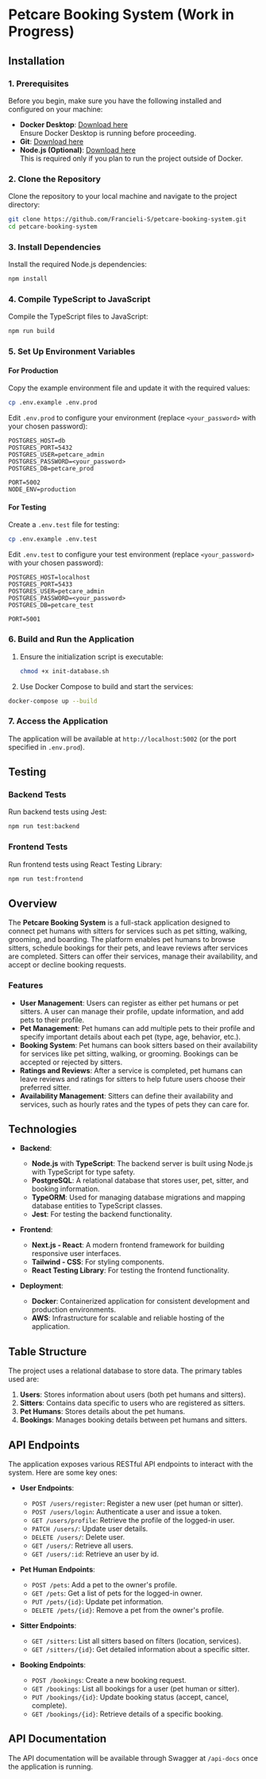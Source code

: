 # Petcare Booking System (Work in Progress)

## Installation

### 1. Prerequisites

Before you begin, make sure you have the following installed and configured on your machine:

- **Docker Desktop**: [Download here](https://www.docker.com/products/docker-desktop)  
  Ensure Docker Desktop is running before proceeding.
- **Git**: [Download here](https://git-scm.com/)  
- **Node.js (Optional)**: [Download here](https://nodejs.org/)  
  This is required only if you plan to run the project outside of Docker.

### 2. Clone the Repository

Clone the repository to your local machine and navigate to the project directory:

```bash
git clone https://github.com/Francieli-S/petcare-booking-system.git
cd petcare-booking-system
```

### 3. Install Dependencies

Install the required Node.js dependencies:

```bash
npm install
```

### 4. Compile TypeScript to JavaScript

Compile the TypeScript files to JavaScript:

```bash
npm run build
```

### 5. Set Up Environment Variables

#### For Production

Copy the example environment file and update it with the required values:

```bash
cp .env.example .env.prod
```

Edit `.env.prod` to configure your environment (replace `<your_password>` with your chosen password):

```env
POSTGRES_HOST=db
POSTGRES_PORT=5432
POSTGRES_USER=petcare_admin
POSTGRES_PASSWORD=<your_password>
POSTGRES_DB=petcare_prod

PORT=5002
NODE_ENV=production
```

#### For Testing

Create a `.env.test` file for testing:

```bash
cp .env.example .env.test
```

Edit `.env.test` to configure your test environment (replace `<your_password>` with your chosen password):

```env
POSTGRES_HOST=localhost
POSTGRES_PORT=5433
POSTGRES_USER=petcare_admin
POSTGRES_PASSWORD=<your_password>
POSTGRES_DB=petcare_test

PORT=5001
```

### 6. Build and Run the Application

1. Ensure the initialization script is executable:
   ```bash
   chmod +x init-database.sh

2. Use Docker Compose to build and start the services:

```bash
docker-compose up --build
```

### 7. Access the Application

The application will be available at `http://localhost:5002` (or the port specified in `.env.prod`).

## Testing

### Backend Tests
Run backend tests using Jest:
```bash
npm run test:backend 
```

### Frontend Tests
Run frontend tests using React Testing Library:
```bash
npm run test:frontend
```

## Overview

The **Petcare Booking System** is a full-stack application designed to connect pet humans with sitters for services such as pet sitting, walking, grooming, and boarding. The platform enables pet humans to browse sitters, schedule bookings for their pets, and leave reviews after services are completed. Sitters can offer their services, manage their availability, and accept or decline booking requests.

### Features
- **User Management**: Users can register as either pet humans or pet sitters. A user can manage their profile, update information, and add pets to their profile.
- **Pet Management**: Pet humans can add multiple pets to their profile and specify important details about each pet (type, age, behavior, etc.).
- **Booking System**: Pet humans can book sitters based on their availability for services like pet sitting, walking, or grooming. Bookings can be accepted or rejected by sitters.
- **Ratings and Reviews**: After a service is completed, pet humans can leave reviews and ratings for sitters to help future users choose their preferred sitter.
- **Availability Management**: Sitters can define their availability and services, such as hourly rates and the types of pets they can care for.

## Technologies

- **Backend**:
  - **Node.js** with **TypeScript**: The backend server is built using Node.js with TypeScript for type safety.
  - **PostgreSQL**: A relational database that stores user, pet, sitter, and booking information.
  - **TypeORM**: Used for managing database migrations and mapping database entities to TypeScript classes.
  - **Jest**: For testing the backend functionality.

- **Frontend**:
  - **Next.js - React**: A modern frontend framework for building responsive user interfaces.
  - **Tailwind - CSS**: For styling components.
  - **React Testing Library**: For testing the frontend functionality.

- **Deployment**:
  - **Docker**: Containerized application for consistent development and production environments.
  - **AWS**: Infrastructure for scalable and reliable hosting of the application.

## Table Structure

The project uses a relational database to store data. The primary tables used are:

1. **Users**: Stores information about users (both pet humans and sitters).
2. **Sitters**: Contains data specific to users who are registered as sitters.
3. **Pet Humans**: Stores details about the pet humans.
4. **Bookings**: Manages booking details between pet humans and sitters.

## API Endpoints

The application exposes various RESTful API endpoints to interact with the system. Here are some key ones:

- **User Endpoints**:
  - `POST /users/register`: Register a new user (pet human or sitter).
  - `POST /users/login`: Authenticate a user and issue a token.
  - `GET /users/profile`: Retrieve the profile of the logged-in user.
  - `PATCH /users/`: Update user details.
  - `DELETE /users/`: Delete user.
  - `GET /users/`: Retrieve all users.
  - `GET /users/:id`: Retrieve an user by id.

- **Pet Human Endpoints**:
  - `POST /pets`: Add a pet to the owner's profile.
  - `GET /pets`: Get a list of pets for the logged-in owner.
  - `PUT /pets/{id}`: Update pet information.
  - `DELETE /pets/{id}`: Remove a pet from the owner's profile.

- **Sitter Endpoints**:
  - `GET /sitters`: List all sitters based on filters (location, services).
  - `GET /sitters/{id}`: Get detailed information about a specific sitter.

- **Booking Endpoints**:
  - `POST /bookings`: Create a new booking request.
  - `GET /bookings`: List all bookings for a user (pet human or sitter).
  - `PUT /bookings/{id}`: Update booking status (accept, cancel, complete).
  - `GET /bookings/{id}`: Retrieve details of a specific booking.

## API Documentation
The API documentation will be available through Swagger at `/api-docs` once the application is running.